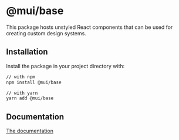 # @mui/base

This package hosts unstyled React components that can be used for creating custom design systems.

## Installation

Install the package in your project directory with:

```sh
// with npm
npm install @mui/base

// with yarn
yarn add @mui/base
```

## Documentation

<!-- #default-branch-switch -->

[The documentation](https://mui.com/customization/unstyled-components/)
